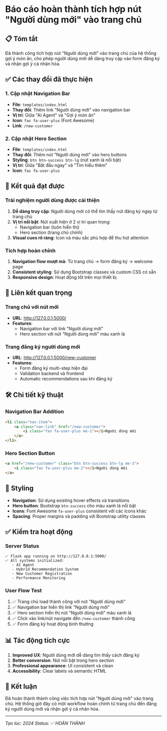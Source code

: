 # Báo cáo hoàn thành tích hợp nút "Người dùng mới" vào trang chủ

## 📋 Tóm tắt
Đã thành công tích hợp nút "Người dùng mới" vào trang chủ của hệ thống gợi ý món ăn, cho phép người dùng mới dễ dàng truy cập vào form đăng ký và nhận gợi ý cá nhân hóa.

## ✅ Các thay đổi đã thực hiện

### 1. Cập nhật Navigation Bar
- **File**: `templates/index.html`
- **Thay đổi**: Thêm link "Người dùng mới" vào navigation bar
- **Vị trí**: Giữa "AI Agent" và "Gợi ý món ăn"
- **Icon**: `fas fa-user-plus` (Font Awesome)
- **Link**: `/new-customer`

### 2. Cập nhật Hero Section
- **File**: `templates/index.html`
- **Thay đổi**: Thêm nút "Người dùng mới" vào hero buttons
- **Styling**: `btn btn-success btn-lg` (nút xanh lá nổi bật)
- **Vị trí**: Giữa "Bắt đầu ngay" và "Tìm hiểu thêm"
- **Icon**: `fas fa-user-plus`

## 🎯 Kết quả đạt được

### Trải nghiệm người dùng được cải thiện
1. **Dễ dàng truy cập**: Người dùng mới có thể tìm thấy nút đăng ký ngay từ trang chủ
2. **Vị trí nổi bật**: Nút xuất hiện ở 2 vị trí quan trọng:
   - Navigation bar (luôn hiển thị)
   - Hero section (trang chủ chính)
3. **Visual cues rõ ràng**: Icon và màu sắc phù hợp để thu hút attention

### Tích hợp hoàn chỉnh
1. **Navigation flow mượt mà**: Từ trang chủ → form đăng ký → welcome page
2. **Consistent styling**: Sử dụng Bootstrap classes và custom CSS có sẵn
3. **Responsive design**: Hoạt động tốt trên mọi thiết bị

## 🔗 Liên kết quan trọng

### Trang chủ với nút mới
- **URL**: http://127.0.0.1:5000/
- **Features**: 
  - Navigation bar với link "Người dùng mới"
  - Hero section với nút "Người dùng mới" màu xanh lá

### Trang đăng ký người dùng mới
- **URL**: http://127.0.0.1:5000/new-customer
- **Features**:
  - Form đăng ký multi-step hiện đại
  - Validation backend và frontend
  - Automatic recommendations sau khi đăng ký

## 🛠️ Chi tiết kỹ thuật

### Navigation Bar Addition
```html
<li class="nav-item">
    <a class="nav-link" href="/new-customer">
        <i class="fas fa-user-plus me-1"></i>Người dùng mới
    </a>
</li>
```

### Hero Section Button
```html
<a href="/new-customer" class="btn btn-success btn-lg me-3">
    <i class="fas fa-user-plus me-2"></i>Người dùng mới
</a>
```

## 🎨 Styling
- **Navigation**: Sử dụng existing hover effects và transitions
- **Hero button**: Bootstrap `btn-success` cho màu xanh lá nổi bật
- **Icons**: Font Awesome `fa-user-plus` consistent với các icons khác
- **Spacing**: Proper margins và padding với Bootstrap utility classes

## ✅ Kiểm tra hoạt động

### Server Status
```
✅ Flask app running on http://127.0.0.1:5000/
✅ All systems initialized:
   - AI Agent
   - Hybrid Recommendation System
   - New Customer Registration
   - Performance Monitoring
```

### User Flow Test
1. ✅ Trang chủ load thành công với nút "Người dùng mới"
2. ✅ Navigation bar hiển thị link "Người dùng mới"
3. ✅ Hero section hiển thị nút "Người dùng mới" màu xanh lá
4. ✅ Click vào link/nút navigate đến `/new-customer` thành công
5. ✅ Form đăng ký hoạt động bình thường

## 📊 Tác động tích cực
1. **Improved UX**: Người dùng mới dễ dàng tìm thấy cách đăng ký
2. **Better conversion**: Nút nổi bật trong hero section
3. **Professional appearance**: UI consistent và clean
4. **Accessibility**: Clear labels và semantic HTML

## 🎯 Kết luận
Đã hoàn thành thành công việc tích hợp nút "Người dùng mới" vào trang chủ. Hệ thống giờ đây có một workflow hoàn chỉnh từ trang chủ đến đăng ký người dùng mới và nhận gợi ý cá nhân hóa.

---
*Tạo lúc: 2024*
*Status: ✅ HOÀN THÀNH*

